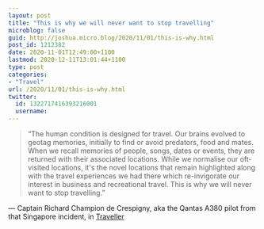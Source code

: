 ```yaml
---
layout: post
title: "This is why we will never want to stop travelling"
microblog: false
guid: http://joshua.micro.blog/2020/11/01/this-is-why.html
post_id: 1212382
date: 2020-11-01T12:49:00+1100
lastmod: 2020-12-11T13:01:44+1100
type: post
categories:
- "Travel"
url: /2020/11/01/this-is-why.html
twitter:
  id: 1322717416393216001
  username: 
---
```

> “The human condition is designed for travel. Our brains evolved to geotag memories, initially to find or avoid predators, food and mates. When we recall memories of people, songs, dates or events, they are returned with their associated locations. While we normalise our oft-visited locations, it's the novel locations that remain highlighted along with the travel experiences we had there which re-invigorate our interest in business and recreational travel. This is why we will never want to stop travelling.”

— Captain Richard Champion de Crespigny, aka the Qantas A380 pilot from that Singapore incident, in [Traveller](https://www.traveller.com.au/qf32-qantas-a380-engine-explosion-captain-richard-champion-de-crespigny-grounded-by-covid19-h1rswc)
